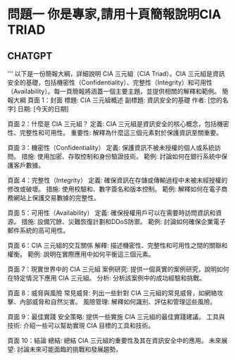 # 問題一 你是專家,請用十頁簡報說明CIA TRIAD

## CHATGPT
'''
以下是一份簡報大綱，詳細說明 CIA 三元組（CIA Triad）。CIA 三元組是資訊安全的基礎，包括機密性（Confidentiality）、完整性（Integrity）和可用性（Availability）。每一頁簡報將涵蓋一個主要主題，並提供相關的解釋和範例。
簡報大綱
頁面 1：封面
標題: CIA 三元組概述
副標題: 資訊安全的基礎
作者: [您的名字]
日期: [今天的日期]

頁面 2：什麼是 CIA 三元組？
定義: CIA 三元組是資訊安全的核心概念，包括機密性、完整性和可用性。
重要性: 解釋為什麼這三個元素對於保護資訊至關重要。

頁面 3：機密性（Confidentiality）
定義: 保護資訊不被未授權的個人或系統訪問。
措施: 使用加密、存取控制和身份驗證技術。
範例: 討論如何在銀行系統中保護客戶數據。

頁面 4：完整性（Integrity）
定義: 確保資訊在存儲或傳輸過程中未被未經授權的修改或破壞。
措施: 使用校驗和、數字簽名和版本控制。
範例: 解釋如何在電子商務網站上保護交易數據的完整性。

頁面 5：可用性（Availability）
定義: 確保授權用戶可以在需要時訪問資訊和資源。
措施: 設備冗餘、災難恢復計劃和DDoS防禦。
範例: 討論如何確保企業電子郵件系統的高可用性。

頁面 6：CIA 三元組的交互關係
解釋: 描述機密性、完整性和可用性之間的關聯和權衡。
範例: 說明在實際應用中如何平衡這三個元素。

頁面 7：現實世界中的 CIA 三元組
案例研究: 提供一個真實的案例研究，說明如何在特定情況下應用 CIA 三元組。
分析: 分析該案例中的成功經驗和挑戰。

頁面 8：威脅與風險
常見威脅: 列出一些針對 CIA 三元組的常見威脅，如網絡攻擊、內部威脅和自然災害。
風險管理: 解釋如何識別、評估和管理這些風險。

頁面 9：最佳實踐
安全策略: 提供一些實施 CIA 三元組的最佳實踐建議。
工具與技術: 介紹一些可以幫助實現 CIA 目標的工具和技術。

頁面 10：結論
總結: 總結 CIA 三元組的重要性及其在資訊安全中的應用。
未來展望: 討論未來可能面臨的挑戰和發展趨勢。
